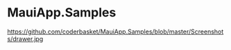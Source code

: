# MauiApp.Samples
https://github.com/coderbasket/MauiApp.Samples/blob/master/Screenshots/drawer.jpg


